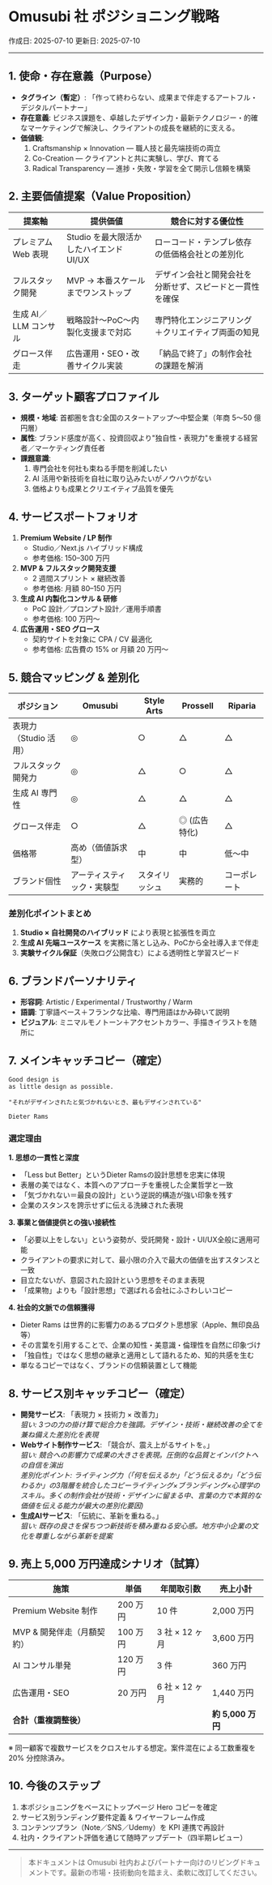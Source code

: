 # Omusubi 社 ポジショニング戦略

作成日: 2025-07-10
更新日: 2025-07-10

---

## 1. 使命・存在意義（Purpose）
- **タグライン（暫定）**: 「作って終わらない、成果まで伴走するアートフル・デジタルパートナー」
- **存在意義**: ビジネス課題を、卓越したデザイン力・最新テクノロジー・的確なマーケティングで解決し、クライアントの成長を継続的に支える。
- **価値観**: 
  1. Craftsmanship × Innovation ― 職人技と最先端技術の両立
  2. Co-Creation ― クライアントと共に実験し、学び、育てる
  3. Radical Transparency ― 進捗・失敗・学習を全て開示し信頼を構築

## 2. 主要価値提案（Value Proposition）
| 提案軸 | 提供価値 | 競合に対する優位性 |
|------|------|----------------|
| プレミアム Web 表現 | Studio を最大限活かしたハイエンド UI/UX | ローコード・テンプレ依存の低価格会社との差別化|
| フルスタック開発 | MVP → 本番スケールまでワンストップ | デザイン会社と開発会社を分断せず、スピードと一貫性を確保 |
| 生成 AI／LLM コンサル | 戦略設計〜PoC〜内製化支援まで対応 | 専門特化エンジニアリング＋クリエイティブ両面の知見 |
| グロース伴走 | 広告運用・SEO・改善サイクル実装 | 「納品で終了」の制作会社の課題を解消 |

## 3. ターゲット顧客プロファイル
- **規模・地域**: 首都圏を含む全国のスタートアップ～中堅企業（年商 5〜50 億円層）
- **属性**: ブランド感度が高く、投資回収より"独自性・表現力"を重視する経営者／マーケティング責任者
- **課題意識**:
  1. 専門会社を何社も束ねる手間を削減したい
  2. AI 活用や新技術を自社に取り込みたいがノウハウがない
  3. 価格よりも成果とクリエイティブ品質を優先

## 4. サービスポートフォリオ
1. **Premium Website / LP 制作**  
   - Studio／Next.js ハイブリッド構成  
   - 参考価格: 150–300 万円
2. **MVP & フルスタック開発支援**  
   - 2 週間スプリント × 継続改善  
   - 参考価格: 月額 80–150 万円
3. **生成 AI 内製化コンサル & 研修**  
   - PoC 設計／プロンプト設計／運用手順書  
   - 参考価格: 100 万円〜
4. **広告運用・SEO グロース**  
   - 契約サイトを対象に CPA / CV 最適化  
   - 参考価格: 広告費の 15% or 月額 20 万円〜

## 5. 競合マッピング & 差別化
| ポジション | Omusubi | Style Arts | Prossell | Riparia |
|-------------|---------|------------|----------|---------|
| 表現力（Studio 活用） | ◎ | ○ | △ | △ |
| フルスタック開発力 | ◎ | △ | ○ | △ |
| 生成 AI 専門性 | ◎ | △ | △ | △ |
| グロース伴走 | ○ | △ | ◎ (広告特化) | △ |
| 価格帯 | 高め（価値訴求型） | 中 | 中 | 低〜中 |
| ブランド個性 | アーティスティック・実験型 | スタイリッシュ | 実務的 | コーポレート |

### 差別化ポイントまとめ
1. **Studio × 自社開発のハイブリッド** により表現と拡張性を両立
2. **生成 AI 先端ユースケース** を実務に落とし込み、PoCから全社導入まで伴走
3. **実験サイクル保証**（失敗ログ公開含む）による透明性と学習スピード

## 6. ブランドパーソナリティ
- **形容詞**: Artistic / Experimental / Trustworthy / Warm
- **語調**: 丁寧語ベース＋フランクな比喩、専門用語はかみ砕いて説明
- **ビジュアル**: ミニマルモノトーン＋アクセントカラー、手描きイラストを随所に

## 7. メインキャッチコピー（確定）
```
Good design is
as little design as possible.

"それがデザインされたと気づかれないとき、最もデザインされている"

Dieter Rams
```

### 選定理由
**1. 思想の一貫性と深度**
- 「Less but Better」というDieter Ramsの設計思想を忠実に体現
- 表層の美ではなく、本質へのアプローチを重視した企業哲学と一致
- 「気づかれない＝最良の設計」という逆説的構造が強い印象を残す
- 企業のスタンスを誇示せずに伝える洗練された表現

**3. 事業と価値提供との強い接続性**
- 「必要以上をしない」という姿勢が、受託開発・設計・UI/UX全般に適用可能
- クライアントの要求に対して、最小限の介入で最大の価値を出すスタンスと一致
- 目立たないが、意図された設計という思想をそのまま表現
- 「成果物」よりも「設計思想」で選ばれる会社にふさわしいコピー

**4. 社会的文脈での信頼獲得**
- Dieter Rams は世界的に影響力のあるプロダクト思想家（Apple、無印良品等）
- その言葉を引用することで、企業の知性・美意識・倫理性を自然に印象づけ
- 「独自性」ではなく思想の継承と適用として語れるため、知的共感を生む
- 単なるコピーではなく、ブランドの信頼装置として機能

## 8. サービス別キャッチコピー（確定）
- **開発サービス**: 「表現力 × 技術力 × 改善力」  
  *狙い: 3つの力の掛け算で総合力を強調。デザイン・技術・継続改善の全てを兼ね備えた差別化を表現*
- **Webサイト制作サービス**: 「競合が、震え上がるサイトを。」  
  *狙い: 競合への影響力で成果の大きさを表現。圧倒的な品質とインパクトへの自信を演出*  
  *差別化ポイント: ライティング力（「何を伝えるか」「どう伝えるか」「どう伝わるか」の3階層を統合したコピーライティング×ブランディング×心理学のスキル。多くの制作会社が技術・デザインに留まる中、言葉の力で本質的な価値を伝える能力が最大の差別化要因)*
- **生成AIサービス**: 「伝統に、革新を重ねる。」  
  *狙い: 既存の良さを保ちつつ新技術を積み重ねる安心感。地方中小企業の文化を尊重しながら革新を提案*

## 9. 売上 5,000 万円達成シナリオ（試算）
| 施策 | 単価 | 年間取引数 | 売上小計 |
|------|------|-----------|---------|
| Premium Website 制作 | 200 万円 | 10 件 | 2,000 万円 |
| MVP & 開発伴走（月額契約） | 100 万円 | 3 社 × 12 ヶ月 | 3,600 万円 |
| AI コンサル単発 | 120 万円 | 3 件 | 360 万円 |
| 広告運用・SEO | 20 万円 | 6 社 × 12 ヶ月 | 1,440 万円 |
| **合計（重複調整後）** |  |  | **約 5,000 万円** |

※ 同一顧客で複数サービスをクロスセルする想定。案件混在による工数重複を 20% 分控除済み。

## 10. 今後のステップ
1. 本ポジショニングをベースにトップページ Hero コピーを確定
2. サービス別ランディング要件定義 & ワイヤーフレーム作成
3. コンテンツプラン（Note／SNS／Udemy）を KPI 連携で再設計
4. 社内・クライアント評価を通じて随時アップデート（四半期レビュー）

---

> 本ドキュメントは Omusubi 社内およびパートナー向けのリビングドキュメントです。最新の市場・技術動向を踏まえ、柔軟に改訂してください。 